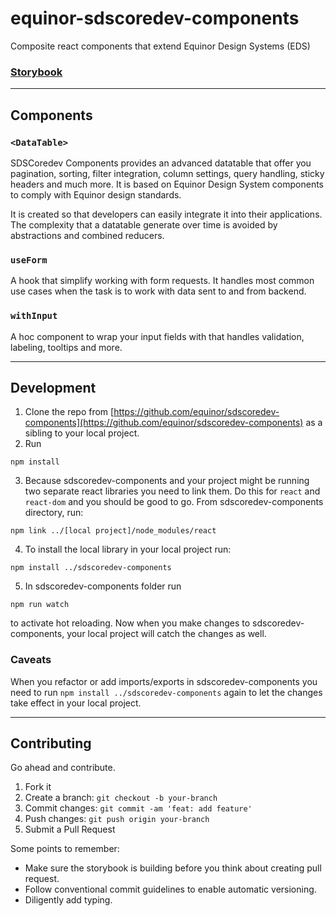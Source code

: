 # equinor-sdscoredev-components

Composite react components that extend Equinor Design Systems (EDS)

### [Storybook](https://equinor.github.io/sdscoredev-components/?path=/story/introduction--page)

---

## Components

### `<DataTable>`

SDSCoredev Components provides an advanced datatable that offer you pagination, sorting, filter
integration, column settings, query handling, sticky headers and much more. It is based on Equinor
Design System components to comply with Equinor design standards.

It is created so that developers can easily integrate it into their applications. The complexity that
a datatable generate over time is avoided by abstractions and combined reducers.

### `useForm`

A hook that simplify working with form requests. It handles most common use cases when the task is to work with data sent to and from backend.

### `withInput`

A hoc component to wrap your input fields with that handles validation, labeling, tooltips and more.

---

## Development

1. Clone the repo from [https://github.com/equinor/sdscoredev-components](https://github.com/equinor/sdscoredev-components) as a sibling to your local project.
2. Run

```
npm install
```

3. Because sdscoredev-components and your project might be running two
   separate react libraries you need to link them. Do this for `react` and `react-dom` and you should be good to go. From sdscoredev-components directory, run:

```
npm link ../[local project]/node_modules/react
```

4. To install the local library in your local project run:

```
npm install ../sdscoredev-components
```

5. In sdscoredev-components folder run

```
npm run watch
```

to activate hot reloading. Now when you make changes to sdscoredev-components, your local project will catch the changes as well.

### Caveats

When you refactor or add imports/exports in sdscoredev-components you need to run `npm install ../sdscoredev-components` again to let the changes take effect in your local project.

---

## Contributing

Go ahead and contribute.

1. Fork it
2. Create a branch: `git checkout -b your-branch`
3. Commit changes: `git commit -am 'feat: add feature'`
4. Push changes: `git push origin your-branch`
5. Submit a Pull Request

Some points to remember:

-   Make sure the storybook is building before you think about creating pull request.
-   Follow conventional commit guidelines to enable automatic versioning.
-   Diligently add typing.
